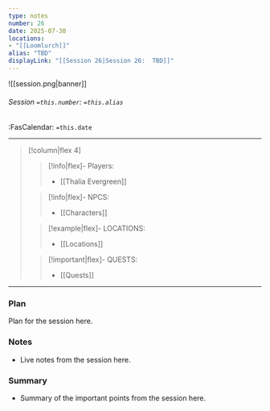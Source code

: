 ```yaml
---
type: notes
number: 26
date: 2025-07-30
locations:
- "[[Loomlurch]]"
alias: "TBD"
displayLink: "[[Session 26|Session 26:  TBD]]"
---
```


![[session.png|banner]]
###### Session `=this.number`: `=this.alias`
<span class="sub2">:FasCalendar: `=this.date` </span>
___

> [!column|flex 4]
> 
>> [!info|flex]- Players:
>> - [[Thalia Evergreen]]
> 
>> [!info|flex]- NPCS:
>> - [[Characters]]
>
>> [!example|flex]- LOCATIONS:
>> - [[Locations]]
>
>> [!important|flex]- QUESTS:
>> - [[Quests]]

---

### Plan
Plan for the session here.

### Notes
- Live notes from the session here.

### Summary
- Summary of the important points from the session here.


